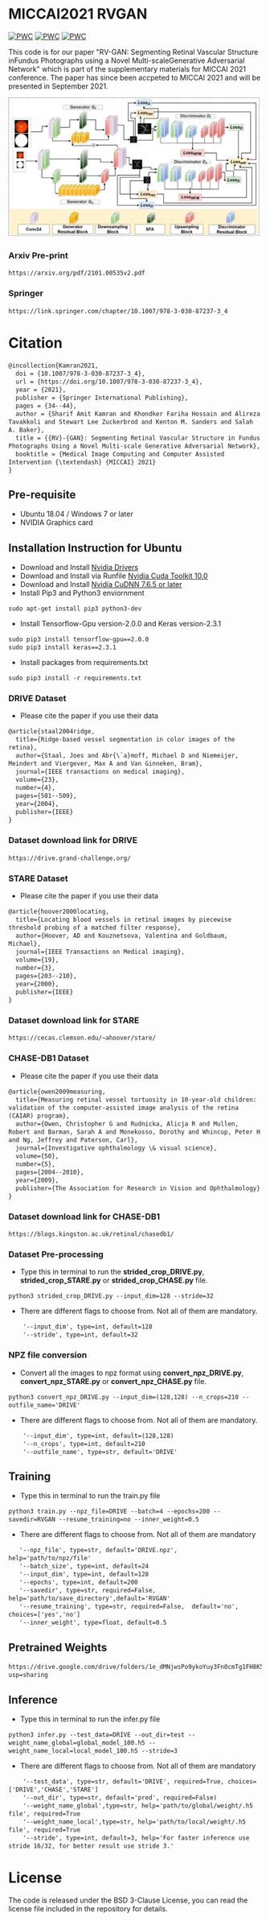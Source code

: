 # MICCAI2021 RVGAN

[![PWC](https://img.shields.io/endpoint.svg?url=https://paperswithcode.com/badge/rv-gan-retinal-vessel-segmentation-from/retinal-vessel-segmentation-on-drive)](https://paperswithcode.com/sota/retinal-vessel-segmentation-on-drive?p=rv-gan-retinal-vessel-segmentation-from)
[![PWC](https://img.shields.io/endpoint.svg?url=https://paperswithcode.com/badge/rv-gan-retinal-vessel-segmentation-from/retinal-vessel-segmentation-on-chase_db1)](https://paperswithcode.com/sota/retinal-vessel-segmentation-on-chase_db1?p=rv-gan-retinal-vessel-segmentation-from)
[![PWC](https://img.shields.io/endpoint.svg?url=https://paperswithcode.com/badge/rv-gan-retinal-vessel-segmentation-from/retinal-vessel-segmentation-on-stare)](https://paperswithcode.com/sota/retinal-vessel-segmentation-on-stare?p=rv-gan-retinal-vessel-segmentation-from)


This code is for our paper "RV-GAN: Segmenting Retinal Vascular Structure inFundus Photographs using a Novel Multi-scaleGenerative Adversarial Network" which is part of the supplementary materials for MICCAI 2021 conference. The paper has since been accpeted to MICCAI 2021 and will be presented in September 2021.

![](img1.png)

### Arxiv Pre-print
```
https://arxiv.org/pdf/2101.00535v2.pdf
```
### Springer
```
https://link.springer.com/chapter/10.1007/978-3-030-87237-3_4
```


# Citation
```
@incollection{Kamran2021,
  doi = {10.1007/978-3-030-87237-3_4},
  url = {https://doi.org/10.1007/978-3-030-87237-3_4},
  year = {2021},
  publisher = {Springer International Publishing},
  pages = {34--44},
  author = {Sharif Amit Kamran and Khondker Fariha Hossain and Alireza Tavakkoli and Stewart Lee Zuckerbrod and Kenton M. Sanders and Salah A. Baker},
  title = {{RV}-{GAN}: Segmenting Retinal Vascular Structure in Fundus Photographs Using a Novel Multi-scale Generative Adversarial Network},
  booktitle = {Medical Image Computing and Computer Assisted Intervention {\textendash} {MICCAI} 2021}
}
```

## Pre-requisite
- Ubuntu 18.04 / Windows 7 or later
- NVIDIA Graphics card

## Installation Instruction for Ubuntu
- Download and Install [Nvidia Drivers](https://www.nvidia.com/Download/driverResults.aspx/142567/en-us)
- Download and Install via Runfile [Nvidia Cuda Toolkit 10.0](https://developer.nvidia.com/cuda-10.0-download-archive?target_os=Linux&target_arch=x86_64&target_distro=Ubuntu&target_version=1804&target_type=runfilelocal)
- Download and Install [Nvidia CuDNN 7.6.5 or later](https://developer.nvidia.com/rdp/cudnn-archive)
- Install Pip3 and Python3 enviornment
```
sudo apt-get install pip3 python3-dev
```
- Install Tensorflow-Gpu version-2.0.0 and Keras version-2.3.1
```
sudo pip3 install tensorflow-gpu==2.0.0
sudo pip3 install keras==2.3.1
```
- Install packages from requirements.txt
```
sudo pip3 install -r requirements.txt
```

### DRIVE Dataset

- Please cite the paper if you use their data
```
@article{staal2004ridge,
  title={Ridge-based vessel segmentation in color images of the retina},
  author={Staal, Joes and Abr{\`a}moff, Michael D and Niemeijer, Meindert and Viergever, Max A and Van Ginneken, Bram},
  journal={IEEE transactions on medical imaging},
  volume={23},
  number={4},
  pages={501--509},
  year={2004},
  publisher={IEEE}
}
```

### Dataset download link for DRIVE
```
https://drive.grand-challenge.org/
```

### STARE Dataset

- Please cite the paper if you use their data
```
@article{hoover2000locating,
  title={Locating blood vessels in retinal images by piecewise threshold probing of a matched filter response},
  author={Hoover, AD and Kouznetsova, Valentina and Goldbaum, Michael},
  journal={IEEE Transactions on Medical imaging},
  volume={19},
  number={3},
  pages={203--210},
  year={2000},
  publisher={IEEE}
}
```

### Dataset download link for STARE
```
https://cecas.clemson.edu/~ahoover/stare/
```

### CHASE-DB1 Dataset

- Please cite the paper if you use their data
```
@article{owen2009measuring,
  title={Measuring retinal vessel tortuosity in 10-year-old children: validation of the computer-assisted image analysis of the retina (CAIAR) program},
  author={Owen, Christopher G and Rudnicka, Alicja R and Mullen, Robert and Barman, Sarah A and Monekosso, Dorothy and Whincup, Peter H and Ng, Jeffrey and Paterson, Carl},
  journal={Investigative ophthalmology \& visual science},
  volume={50},
  number={5},
  pages={2004--2010},
  year={2009},
  publisher={The Association for Research in Vision and Ophthalmology}
}
```

### Dataset download link for CHASE-DB1
```
https://blogs.kingston.ac.uk/retinal/chasedb1/
```

### Dataset Pre-processing

- Type this in terminal to run the **strided_crop_DRIVE.py**, **strided_crop_STARE.py** or **strided_crop_CHASE.py** file. 
```
python3 strided_crop_DRIVE.py --input_dim=128 --stride=32
```
- There are different flags to choose from. Not all of them are mandatory.
```
    '--input_dim', type=int, default=128
    '--stride', type=int, default=32
```

### NPZ file conversion
- Convert all the images to npz format using **convert_npz_DRIVE.py**, **convert_npz_STARE.py** or **convert_npz_CHASE.py** file. 
```
python3 convert_npz_DRIVE.py --input_dim=(128,128) --n_crops=210 --outfile_name='DRIVE'
```
- There are different flags to choose from. Not all of them are mandatory.
```
    '--input_dim', type=int, default=(128,128)
    '--n_crops', type=int, default=210
    '--outfile_name', type=str, default='DRIVE'
```

## Training

- Type this in terminal to run the train.py file
```
python3 train.py --npz_file=DRIVE --batch=4 --epochs=200 --savedir=RVGAN --resume_training=no --inner_weight=0.5
```
- There are different flags to choose from. Not all of them are mandatory

```
   '--npz_file', type=str, default='DRIVE.npz', help='path/to/npz/file'
   '--batch_size', type=int, default=24
   '--input_dim', type=int, default=128
   '--epochs', type=int, default=200
   '--savedir', type=str, required=False, help='path/to/save_directory',default='RVGAN'
   '--resume_training', type=str, required=False,  default='no', choices=['yes','no']
   '--inner_weight', type=float, default=0.5
```

## Pretrained Weights
```
https://drive.google.com/drive/folders/1e_dMNjwsPo9ykoYuy3Fn0cmTg1FH8K5H?usp=sharing
```

## Inference

- Type this in terminal to run the infer.py file
```
python3 infer.py --test_data=DRIVE --out_dir=test --weight_name_global=global_model_100.h5 --weight_name_local=local_model_100.h5 --stride=3 
```
- There are different flags to choose from. Not all of them are mandatory

```
    '--test_data', type=str, default='DRIVE', required=True, choices=['DRIVE','CHASE','STARE']
    '--out_dir', type=str, default='pred', required=False)
    '--weight_name_global',type=str, help='path/to/global/weight/.h5 file', required=True
    '--weight_name_local',type=str, help='path/to/local/weight/.h5 file', required=True
    '--stride', type=int, default=3, help='For faster inference use stride 16/32, for better result use stride 3.'
```


# License
The code is released under the BSD 3-Clause License, you can read the license file included in the repository for details.

